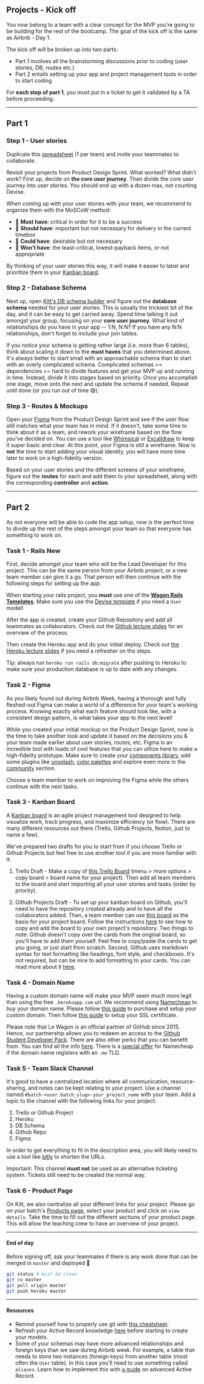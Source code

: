 ## Projects - Kick off

You now belong to a team with a clear concept for the MVP you're going to be building for the rest of the bootcamp. The goal of the kick off is the same as Airbnb - Day 1.

The kick off will be broken up into two parts:
- Part 1 involves all the brainstorming discussions prior to coding (user stories, DB, routes etc.)
- Part 2 entails setting up your app and project management tools in order to start coding

For **each step of part 1**, you must put in a ticket to get it validated by a TA before proceeding.

---
## Part 1

### Step 1 - User stories
Duplicate this [spreadsheet](https://docs.google.com/spreadsheets/d/1_q-wwWiWUY5VL0gZVtqWIidWEtfwhX8FHEbwaW0LuFI/edit?usp=sharing) (1 per team) and invite your teammates to collaborate.

Revisit your projects from Product Design Sprint. What worked? What didn’t work? First up, decide on **the core user journey**. Then divide the core user journey into user stories. You should end up with a dozen max, not counting Devise.

When coming up with your user stories with your team, we recommend to organize them with the MoSCoW method:
- 📗 **Must have**: critical in order for it to be a success
- 📒 **Should have**: important but not necessary for delivery in the current timebox
- 📙 **Could have**: desirable but not necessary
- 📕 **Won’t have**: the least-critical, lowest-payback items, or not appropriate

By thinking of your user stories this way, it will make it easier to label and prioritize them in your [Kanban board](https://en.wikipedia.org/wiki/Kanban_board).

### Step 2 - Database Schema
Next up, open [Kitt's DB schema builder](https://kitt.lewagon.com/db) and figure out the **database schema** needed for your user stories. This is usually the trickiest bit of the day, and it can be easy to get carried away. Spend time talking it out amongst your group, focusing on your **core user journey**. What kind of relationships do you have in your app -- 1:N, N:N? If you have any N:N relationships, don't forget to include your join tables.

If you notice your schema is getting rather large (i.e. more than 6 tables), think about scaling it down to the **must haves** that you determined above. It's always better to start small with an approachable schema than to start with an overly complicated schema. Complicated schemas == dependencies == hard to divide features and get your MVP up and running in time. Instead, divide it into stages based on priority. Once you accomplish one stage, move onto the next and update the schema if needed. Repeat until done (or you run out of time 😅).

### Step 3 - Routes & Mockups
Open your [Figma](https://www.figma.com/) from the Product Design Sprint and see if the user flow still matches what your team has in mind. If it doesn't, take some time to think about it as a team, and rework your wireframe based on the flow you've decided on. You can use a tool like [Whimsical](https://whimsical.com) or [Excalidraw](https://excalidraw.com/) to keep it super basic and clear. At this point, your Figma is still a wireframe. Now is **not** the time to start adding your visual identity, you will have more time later to work on a high-fidelity version.

Based on your user stories and the different screens of your wireframe, figure out the **routes** for each and add them to your spreadsheet, along with the corresponding **controller** and **action**.  

---
## Part 2


As not everyone will be able to code the app setup, now is the perfect time to divide up the rest of the steps amongst your team so that everyone has something to work on.

### Task 1 - Rails New
First, decide amongst your team who will be the Lead Developer for this project. This can be the same person from your Airbnb project, or a new team member can give it a go. That person will then continue with the following steps for setting up the app.

When starting your rails project, you **must** use one of the [**Wagon Rails Templates**](https://github.com/lewagon/rails-templates/tree/master). Make sure you use the [Devise template](https://github.com/lewagon/rails-templates/tree/master#devise) if you need a `User` model!

After the app is created, create your Github Repository and add all teammates as collaborators. Check out the [Github lecture slides](https://kitt.lewagon.com/camps/<user.batch_slug>/lectures/05-Rails%2F06-Airbnb-Devise#/1/3/0) for an overview of the process.

Then create the Heroku app and do your initial deploy. Check out [the Heroku lecture slides](https://kitt.lewagon.com/camps/<user.batch_slug>/lectures/05-Rails%2F05-Rails-MC-with-images#/0/2/5) if you need a refresher on the steps.

Tip: always run `heroku run rails db:migrate` after pushing to Heroku to make sure your production database is up to date with any changes.

### Task 2 - Figma
As you likely found out during Airbnb Week, having a thorough and fully fleshed-out Figma can make a world of a difference for your team's working process. Knowing exactly what each feature should look like, with a consistent design pattern, is what takes your app to the next level!

While you created your initial mockup on the Product Design Sprint, now is the time to take another look and update it based on the decisions you & your team made earlier about user stories, routes, etc.
Figma is an incredible tool with loads of cool features that you can utilize here to make a high-fidelity prototype. Make sure to create your [components library](https://help.figma.com/hc/en-us/articles/360038662654-Guide-to-Components-in-Figma), add some plugins like [unsplash](https://www.figma.com/community/plugin/738454987945972471/Unsplash), [color palettes](https://www.figma.com/community/search?model_type=public_plugins&q=color%20palettes) and explore even more in the [community](https://www.figma.com/community/explore) section.

Choose a team member to work on improving the Figma while the others continue with the next tasks.

### Task 3 - Kanban Board
A [Kanban board](https://en.wikipedia.org/wiki/Kanban_board) is an agile project management tool designed to help visualize work, track progress, and maximize efficiency (or flow). There are many different resources out there (Trello, Github Projects, Notion, just to name a few). 

We've prepared two drafts for you to start from if you choose Trello or Github Projects but feel free to use another tool if you are more familiar with it:

1. Trello Draft - Make a copy of [this Trello Board](https://trello.com/b/WB3fRTj2) (menu > more options > copy board > board name for your project). Then add all team members to the board and start importing all your user stories and tasks (order by priority).

2. Github Projects Draft - To set up your kanban board on Github, you'll need to have the repository created already and to have all the collaborators added. Then, a team member can use [this board](https://github.com/users/tonipanacek/projects/1) as the basis for your project board. Follow the instructions [here](https://docs.github.com/en/github/managing-your-work-on-github/copying-a-project-board) to see how to copy and add the board to your own project's repository. Two things to note: Github doesn't copy over the cards from the original board, so you'll have to add them yourself. Feel free to copy/paste the cards to get you going, or just start from scratch. Second, Github uses markdown syntax for text formatting like headings, font style, and checkboxes. It's not required, but can be nice to add formatting to your cards. You can read more about it [here](https://guides.github.com/features/mastering-markdown/).

### Task 4 - Domain Name
Having a custom domain name will make your MVP seem much more legit than using the free `.herokuapp.com` url. We recommend using [Namecheap](https://www.namecheap.com/) to buy your domain name. Please follow [this guide](https://www.lewagon.com/blog/buying-a-domain-on-namecheap-and-pointing-it-to-heroku) to purchase and setup your custom domain. Then follow [this guide](https://www.lewagon.com/blog/setting-up-a-free-ssl-certificate-on-heroku) to setup your SSL certificate.

Please note that Le Wagon is an official partner of GitHub since 2015. Hence, our partnership allows you to redeem an access to the [Github Student Developer Pack](https://education.github.com/pack). There are also other perks that you can benefit from. You can find all the info [here](https://www.notion.so/lewagon/GitHub-Student-Developer-Pack-cc73194095034af1a0db32628b729bc3). There is a [special offer](https://education.github.com/pack?sort=popularity&tag=Domains) for Namecheap if the domain name registers with an `.me` TLD.

### Task 5 - Team Slack Channel
It's good to have a centralized location where all communication, resource-sharing, and notes can be kept relating to your project. Use a channel named `#batch-<user.batch_slug>-your_project_name` with your team. Add a topic to the channel with the following links for your project:

1. Trello or Github Project
2. Heroku
3. DB Schema
4. Github Repo
5. Figma

In order to get everything to fit in the description area, you will likely need to use a tool like [bitly](https://bitly.com/) to shorten the URLs.

Important: This channel **must not** be used as an alternative ticketing system. Tickets still need to be created the normal way.

### Task 6 - Product Page
On Kitt, we also centralize all your different links for your project. Please go on your batch's [Products page](https://kitt.lewagon.com/camps/<user.batch_slug>/products), select your product and click on `view details`. Take the time to fill out the different sections of your product page. This will allow the teaching crew to have an overview of your project. 

---
#### End of day
Before signing off, ask your teammates if there is any work done that can be merged in `master` and deployed 🚀

```zsh
git status # must be clean
git co master
git pull origin master
git push heroku master
```

---
#### Resources

- Remind yourself how to properly use git with [this cheatsheet](https://kitt.lewagon.com/knowledge/cheatsheets/git_advanced).
- Refresh your Active Record knowledge [here](https://kitt.lewagon.com/knowledge/cheatsheets/activerecord) before starting to create your models.
- Some of your schemas may have more advanced relationships and foreign keys than we saw during Airbnb week. For example, a table that needs to store two instances (foreign keys) from another table (most often the `User` table). In this case you'll need to use something called `aliases`. Learn how to implement this with [a guide](https://kitt.lewagon.com/knowledge/cheatsheets/activerecord_advanced) on advanced Active Record.
